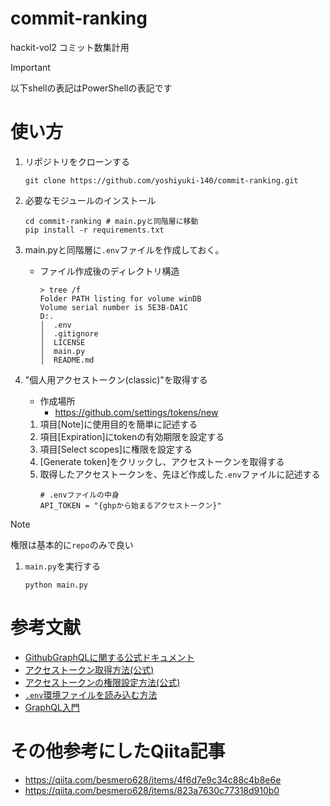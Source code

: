 # commit-ranking
hackit-vol2 コミット数集計用

> [!IMPORTANT]
> 以下shellの表記はPowerShellの表記です

# 使い方

1. リポジトリをクローンする
    ```shell
    git clone https://github.com/yoshiyuki-140/commit-ranking.git
    ```

1. 必要なモジュールのインストール
    ```shell
    cd commit-ranking # main.pyと同階層に移動
    pip install -r requirements.txt
    ```

1. main.pyと同階層に`.env`ファイルを作成しておく。
    - ファイル作成後のディレクトリ構造
        ```
        > tree /f
        Folder PATH listing for volume winDB
        Volume serial number is 5E3B-DA1C
        D:.
        │  .env
        │  .gitignore
        │  LICENSE
        │  main.py
        │  README.md
        ```

1. "個人用アクセストークン(classic)"を取得する
    - 作成場所
      - https://github.com/settings/tokens/new

    1. 項目[Note]に使用目的を簡単に記述する
    2. 項目[Expiration]にtokenの有効期限を設定する
    3. 項目[Select scopes]に権限を設定する
    4. [Generate token]をクリックし、アクセストークンを取得する
    5. 取得したアクセストークンを、先ほど作成した`.env`ファイルに記述する
        ```text:.env
        # .envファイルの中身
        API_TOKEN = "{ghpから始まるアクセストークン}"
        ```

> [!NOTE]
> 権限は基本的に`repo`のみで良い


1. `main.py`を実行する
    ```shell
    python main.py
    ```

# 参考文献
- [GithubGraphQLに関する公式ドキュメント](https://docs.github.com/ja/graphql)
- [アクセストークン取得方法(公式)](https://docs.github.com/ja/authentication/keeping-your-account-and-data-secure/managing-your-personal-access-tokens)
- [アクセストークンの権限設定方法(公式)](https://docs.github.com/ja/apps/oauth-apps/building-oauth-apps/scopes-for-oauth-apps)
- [`.env`環境ファイルを読み込む方法](https://zenn.dev/nakashi94/articles/9c93b6a58acdb4)
- [GraphQL入門](https://zenn.dev/yoshii0110/articles/2233e32d276551)

# その他参考にしたQiita記事

- https://qiita.com/besmero628/items/4f6d7e9c34c88c4b8e6e
- https://qiita.com/besmero628/items/823a7630c77318d910b0

